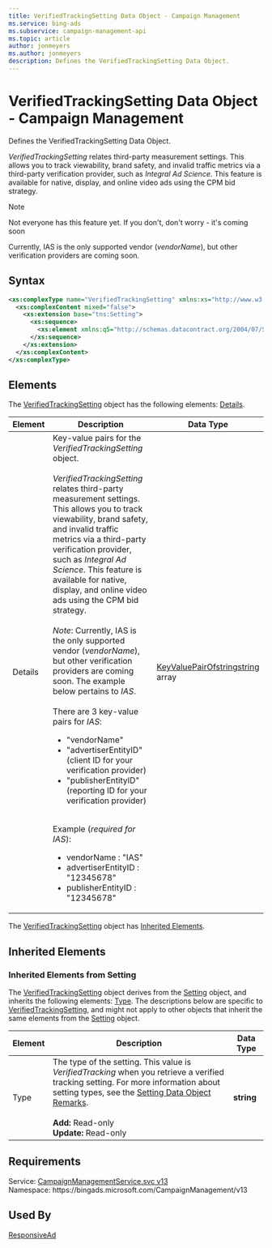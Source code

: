 ```yaml
---
title: VerifiedTrackingSetting Data Object - Campaign Management
ms.service: bing-ads
ms.subservice: campaign-management-api
ms.topic: article
author: jonmeyers
ms.author: jonmeyers
description: Defines the VerifiedTrackingSetting Data Object.
---
```

# VerifiedTrackingSetting Data Object - Campaign Management
Defines the VerifiedTrackingSetting Data Object.

*VerifiedTrackingSetting* relates third-party measurement settings. This allows you to track viewability, brand safety, and invalid traffic metrics via a third-party verification provider, such as *Integral Ad Science*. This feature is available for native, display, and online video ads using the CPM bid strategy.

> [!NOTE]
> Not everyone has this feature yet. If you don't, don't worry - it's coming soon
>
> Currently, IAS is the only supported vendor (*vendorName*), but other verification providers are coming soon.

## Syntax
```xml
<xs:complexType name="VerifiedTrackingSetting" xmlns:xs="http://www.w3.org/2001/XMLSchema">
  <xs:complexContent mixed="false">
    <xs:extension base="tns:Setting">
      <xs:sequence>
        <xs:element xmlns:q5="http://schemas.datacontract.org/2004/07/System.Collections.Generic" minOccurs="0" name="Details" nillable="true" type="q5:ArrayOfArrayOfKeyValuePairOfstringstring" />
      </xs:sequence>
    </xs:extension>
  </xs:complexContent>
</xs:complexType>
```

## <a name="elements"></a>Elements

The [VerifiedTrackingSetting](verifiedtrackingsetting.md) object has the following elements: [Details](#details).

|Element|Description|Data Type|
|-----------|---------------|-------------|
|<a name="details"></a>Details|Key-value pairs for the *VerifiedTrackingSetting* object.<br/><br/>*VerifiedTrackingSetting* relates third-party measurement settings. This allows you to track viewability, brand safety, and invalid traffic metrics via a third-party verification provider, such as *Integral Ad Science*. This feature is available for native, display, and online video ads using the CPM bid strategy.<br/><br/>*Note*: Currently, IAS is the only supported vendor (*vendorName*), but other verification providers are coming soon. The example below pertains to *IAS*.<br/><br/>There are 3 key-value pairs for *IAS*:<ul><li>"vendorName"</li><li>"advertiserEntityID" (client ID for your verification provider)</li><li>"publisherEntityID" (reporting ID for your verification provider)</li></ul><br/>Example (*required for IAS*):<br/><ul><li>vendorName : "IAS"</li><li>advertiserEntityID : "12345678"</li><li>publisherEntityID : "12345678"</li></ul>|[KeyValuePairOfstringstring](keyvaluepairofstringstring.md) array|

The [VerifiedTrackingSetting](verifiedtrackingsetting.md) object has [Inherited Elements](#inheritedelements).

## <a name="inheritedelements"></a>Inherited Elements

### <a name="inheritedelementssetting"></a>Inherited Elements from Setting
The [VerifiedTrackingSetting](verifiedtrackingsetting.md) object derives from the [Setting](setting.md) object, and inherits the following elements: [Type](#type). The descriptions below are specific to [VerifiedTrackingSetting](verifiedtrackingsetting.md), and might not apply to other objects that inherit the same elements from the [Setting](setting.md) object.  

|Element|Description|Data Type|
|-----------|---------------|-------------|
|<a name="type"></a>Type|The type of the setting. This value is *VerifiedTracking* when you retrieve a verified tracking setting. For more information about setting types, see the [Setting Data Object Remarks](setting.md#remarks).<br/><br/>**Add:** Read-only<br/>**Update:** Read-only|**string**|

## Requirements
Service: [CampaignManagementService.svc v13](https://campaign.api.bingads.microsoft.com/Api/Advertiser/CampaignManagement/v13/CampaignManagementService.svc)  
Namespace: https\://bingads.microsoft.com/CampaignManagement/v13  

## Used By
[ResponsiveAd](responsivead.md)  
